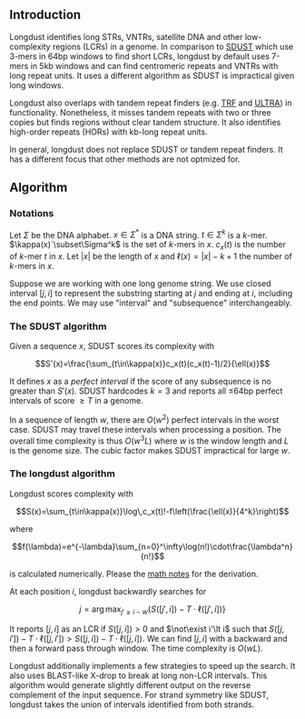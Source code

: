 ## Introduction

Longdust identifies long STRs, VNTRs, satellite DNA and other low-complexity
regions (LCRs) in a genome. In comparison to [SDUST][sdust] which use 3-mers in
64bp windows to find short LCRs, longdust by default uses 7-mers in 5kb windows
and can find centromeric repeats and VNTRs with long repeat units. It uses a
different algorithm as SDUST is impractical given long windows.

Longdust also overlaps with tandem repeat finders (e.g. [TRF][trf] and
[ULTRA][ultra]) in functionality. Nonetheless, it misses tandem repeats with
two or three copies but finds regions without clear tandem structure. It also
identifies high-order repeats (HORs) with kb-long repeat units.

In general, longdust does not replace SDUST or tandem repeat finders. It has a
different focus that other methods are not optmized for.

## Algorithm

### Notations

Let $`\Sigma`$ be the DNA alphabet. $`x\in\Sigma^*`$ is a DNA string.
$`t\in\Sigma^k`$ is a $k$-mer. $`\kappa(x)`\subset\Sigma^k`$ is the set of
$k$-mers in $x$. $`c_x(t)`$ is the number of $k$-mer $t$ in $x$.
Let $`|x|`$ be the length of $x$ and $\ell(x)=|x|-k+1$ the number of $k$-mers
in $x$.

Suppose we are working with one long genome string. We use closed interval
$`[j,i]`$ to represent the substring starting at $j$ and ending at $i$,
including the end points. We may use "interval" and "subsequence"
interchangeably.

### The SDUST algorithm

Given a sequence $x$, SDUST scores its complexity with
```math
S'(x)=\frac{\sum_{t\in\kappa(x)}c_x(t)(c_x(t)-1)/2}{\ell(x)}
```
It defines $x$ as a *perfect interval* if the score of any subsequence is no
greater than $S'(x)$. SDUST hardcodes $k=3$ and reports all $`\le`$64bp perfect
intervals of score $`\ge T`$ in a genome.

In a sequence of length $w$, there are $O(w^2)$ perfect intervals in the worst
case. SDUST may travel these intervals when processing a position. The overall
time complexity is thus $`O(w^3L)`$ where $w$ is the window length and $L$ is
the genome size. The cubic factor makes SDUST impractical for large $w$.

### The longdust algorithm

Longdust scores complexity with
```math
S(x)=\sum_{t\in\kappa(x)}\log\,c_x(t)!-f\left(\frac{\ell(x)}{4^k}\right)
```
where
```math
f(\lambda)=e^{-\lambda}\sum_{n=0}^\infty\log(n!)\cdot\frac{\lambda^n}{n!}
```
is calculated numerically. Please the [math notes](tex/notes.tex) for the derivation.

At each position $i$, longdust backwardly searches for
```math
j=\arg\max_{j'\ge i-w} \{S([j',i])-T\cdot\ell([j',i])\}
```
It reports $`[j,i]`$ as an LCR if $`S([j,i])\gt0`$ and $`\not\exist i'\lt i`$
such that $`S([j,i'])-T\cdot\ell([j,i'])\gt S([j,i])-T\cdot\ell([j,i])`$. We
can find $`[j,i]`$ with a backward and then a forward pass through window. The
time complexity is $`O(wL)`$.

Longdust additionally implements a few strategies to speed up the search. It
also uses BLAST-like X-drop to break at long non-LCR intervals. This algorithm
would generate slightly different output on the reverse complement of the input
sequence. For strand symmetry like SDUST, longdust takes the union of intervals
identified from both strands.

[sdust]: https://pubmed.ncbi.nlm.nih.gov/16796549
[trf]: https://github.com/Benson-Genomics-Lab/TRF
[ultra]: https://github.com/TravisWheelerLab/ULTRA

